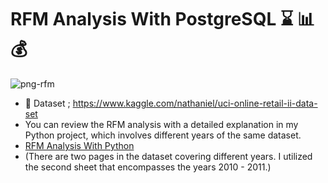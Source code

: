 # **RFM Analysis With PostgreSQL** :hourglass: :bar_chart: :moneybag:

![png-rfm](https://rfmcube.com/wp-content/uploads/2021/07/1_HiwX6vul8c4PBEueq3yBMw-750x350.png)

* :pushpin: Dataset ; https://www.kaggle.com/nathaniel/uci-online-retail-ii-data-set
* You can review the RFM analysis with a detailed explanation in my Python project, which involves different years of the same dataset.
* [RFM Analysis With Python](https://github.com/hamzaugursumer/RFMAnalysisWithPython)
* (There are two pages in the dataset covering different years. I utilized the second sheet that encompasses the years 2010 - 2011.)

